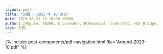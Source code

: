 ```yaml
---
layout: post
title: "方圆 - 2023 年 10 月刊"
date: 2023-10-21 11:10:00 +0800
author: 24Kgule, 30266, A_lavender, BCMonomial, Code_C431, Hdr_Bridge, Lin_HL, magic_owl233, Meapuchino, RedMansion, send_9, Venti_Lynn
tags: 方圆
---
```


{% include post-components/pdf-navigation.html file="Around-2023-10.pdf" %}